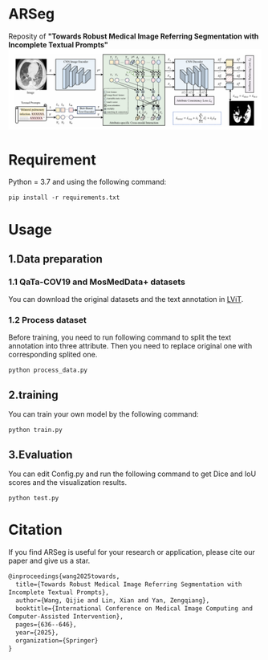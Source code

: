 # ARSeg
Reposity of **"Towards Robust Medical Image Referring Segmentation with Incomplete Textual Prompts"**
![image](https://github.com/w7jie/ARSeg/blob/main/img/ARSeg.png)

# Requirement
Python = 3.7 and using the following command:
```
pip install -r requirements.txt
```
# Usage
## 1.Data preparation
### 1.1 QaTa-COV19 and MosMedData+ datasets
You can download the original datasets and the text annotation in [LViT](https://github.com/HUANGLIZI/LViT).
### 1.2 Process dataset
Before training, you need to run following command to split the text annotation into three attribute. Then you need to replace original one with corresponding splited one.
```
python process_data.py
```
## 2.training
You can train your own model by the following command:
```
python train.py
```
## 3.Evaluation
You can edit Config.py and run the following command to get Dice and IoU scores and the visualization results.
```
python test.py
```
# Citation
If you find ARSeg is useful for your research or application, please cite our paper and give us a star.
```
@inproceedings{wang2025towards,
  title={Towards Robust Medical Image Referring Segmentation with Incomplete Textual Prompts},
  author={Wang, Qijie and Lin, Xian and Yan, Zengqiang},
  booktitle={International Conference on Medical Image Computing and Computer-Assisted Intervention},
  pages={636--646},
  year={2025},
  organization={Springer}
}
```

